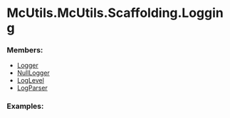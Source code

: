 # <a id="McUtils.McUtils.Scaffolding.Logging">McUtils.McUtils.Scaffolding.Logging</a>
    


### Members:

  - [Logger](Logging/Logger.md)
  - [NullLogger](Logging/NullLogger.md)
  - [LogLevel](Logging/LogLevel.md)
  - [LogParser](Logging/LogParser.md)

### Examples:

